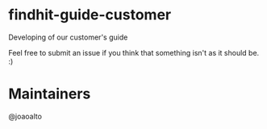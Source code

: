 findhit-guide-customer
======================

Developing of our customer's guide


Feel free to submit an issue if you think that something isn't as it should be. :)


Maintainers
===========

@joaoalto
